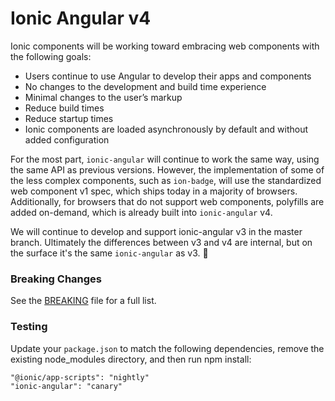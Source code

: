 # Ionic Angular v4

Ionic components will be working toward embracing web components with the following goals:

- Users continue to use Angular to develop their apps and components
- No changes to the development and build time experience
- Minimal changes to the user’s markup
- Reduce build times
- Reduce startup times
- Ionic components are loaded asynchronously by default and without added configuration

For the most part, `ionic-angular` will continue to work the same way, using the same API as previous versions. However, the implementation of some of the less complex components, such as `ion-badge`, will use the standardized web component v1 spec, which ships today in a majority of browsers. Additionally, for browsers that do not support web components, polyfills are added on-demand, which is already built into `ionic-angular` v4.

We will continue to develop and support ionic-angular v3 in the master branch. Ultimately the differences between v3 and v4 are internal, but on the surface it's the same `ionic-angular` as v3. :beers:


### Breaking Changes

See the [BREAKING](BREAKING.md) file for a full list.


### Testing

Update your `package.json` to match the following dependencies, remove the existing node_modules directory, and then run npm install:

```
"@ionic/app-scripts": "nightly"
"ionic-angular": "canary"
```